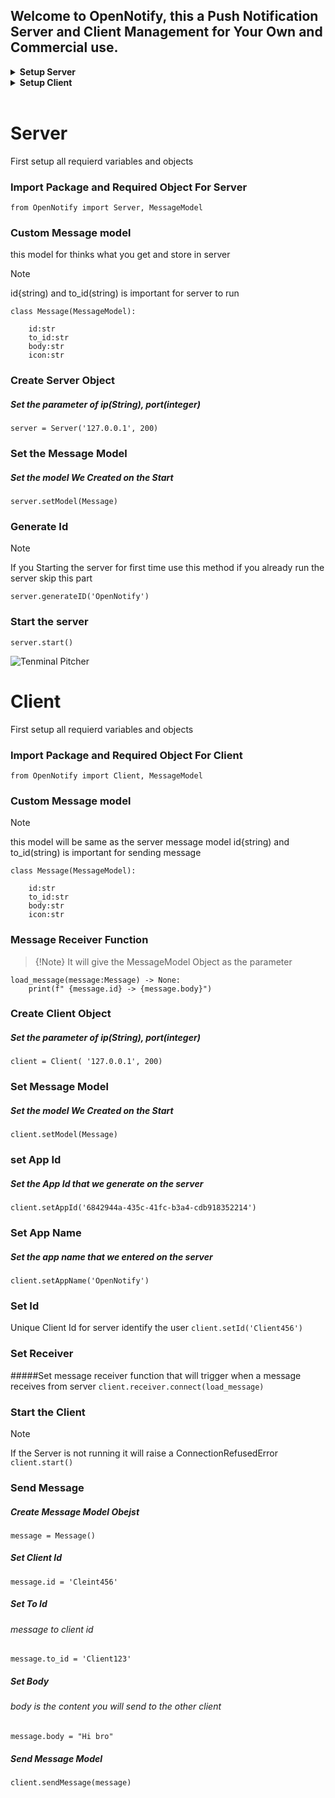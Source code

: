 
## Welcome to OpenNotify, this a Push Notification Server and Client Management for Your Own and Commercial use.

<details>
  <summary><strong>Setup Server</strong></summary>

 - [Import Package and Required Object For Server](#import-package-and-required-object-for-server)
 - [Create Server Object](#create-server-object)
 - [Set the Message Model](#set-the-message-model)
 - [Generate Id ](#generate-id)
 - [Start the server](#start-the-server)
 - [Start The Server](#start-the-server)

</details>
<details>
  <summary><strong>Setup Client</strong></summary>

 - [Import Package and Required Object For Client](#import-package-and-required-object-for-client)
 - [Create Client Object](#create-client-object)
 - [Message Receiver Function](#message-receiver-function)
 - [Set Message Model](#set-message-model)
 - [Set App Id ](#set-app-id)
 - [Set App Name ](#set-app-name)
 - [Set Id ](#set-id)
 - [Set Receiver](#set-receiver)
 - [Start The Client](#start-the-client)
 - [Send Message](#send-message)

</details>
</br>


# Server
First setup all requierd variables and objects

### Import Package and Required Object For Server
```from OpenNotify import Server, MessageModel ```

### Custom Message model 
this model for thinks what you get and store in server
> [!Note]
> id{string) and to_id(string) is important for server to run 
```
class Message(MessageModel):

	id:str
	to_id:str
	body:str
	icon:str
```

### Create Server Object
##### Set the parameter of ip(String), port(integer)
``` server = Server('127.0.0.1', 200) ```

### Set the Message Model 
##### Set the model We Created on the Start
``` server.setModel(Message) ```

### Generate Id 
>[!Note]
>If you Starting the server for first time use this method if you already run the server skip this part

``` server.generateID('OpenNotify') ```

### Start the server
``` server.start() ```

![Tenminal Pitcher](https://github.com/Dinesh-Appu/OpenNotify/blob/main/src/Screenshot%202025-01-22%20180520.png)
</br>

# Client
First setup all requierd variables and objects

### Import Package and Required Object For Client
```from OpenNotify import Client, MessageModel ```

### Custom Message model 
> [!Note]
> this model will be same as the server message model
> id{string) and to_id(string) is important for sending message 
```
class Message(MessageModel):

	id:str
	to_id:str
	body:str
	icon:str
```

### Message Receiver Function
>{!Note}
>It will give the MessageModel Object as the parameter
```
load_message(message:Message) -> None:
    print(f" {message.id} -> {message.body}")
```

### Create Client Object
##### Set the parameter of ip(String), port(integer)
``` client = Client( '127.0.0.1', 200) ```

### Set Message Model 
##### Set the model We Created on the Start
``` client.setModel(Message) ```

### set App Id 
##### Set the App Id that we generate on the server
``` client.setAppId('6842944a-435c-41fc-b3a4-cdb918352214') ```

### Set App Name
##### Set the app name that we entered on the server
``` client.setAppName('OpenNotify') ```

### Set Id 
Unique Client Id for server identify the user
``` client.setId('Client456') ```

### Set Receiver 
#####Set message receiver function that will trigger when a message receives from server 
``` client.receiver.connect(load_message) ```

### Start the Client
>[!Note]
> If the Server is not running it will raise a ConnectionRefusedError
``` client.start() ```

### Send Message
##### Create Message Model Obejst
``` message = Message() ```

##### Set Client Id
``` message.id = 'Cleint456' ```
##### Set To Id
###### message to client id
``` message.to_id = 'Client123' ```

##### Set Body
###### body is the content you will send to the other client
``` message.body = "Hi bro" ```

##### Send Message Model
``` client.sendMessage(message) ```




